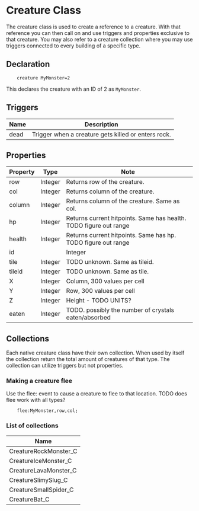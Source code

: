 # Creature Class
The creature class is used to create a reference to a creature. With that reference you can then call on and use triggers and properties exclusive to that creature. You may also refer to a creature collection where you may use triggers connected to every building of a specific type.

## Declaration

```mms
	creature MyMonster=2
```

This declares the creature with an ID of 2 as `MyMonster`.

## Triggers

|Name|Description|
|---|---|
|dead|Trigger when a creature gets killed or enters rock.|

## Properties

|Property|Type|Note|
|---|---|---|
|row|Integer|Returns row of the creature.|
|col|Integer|Returns column of the creature.|
|column|Integer|Returns column of the creature. Same as col.|
|hp|Integer|Returns current hitpoints. Same has health. TODO figure out range|
|health|Integer|Returns current hitpoints. Same has hp. TODO figure out range|
|id||Integer|Returns the ID the creature.|
|tile|Integer|TODO unknown. Same as tileid.|
|tileid|Integer|TODO unknown. Same as tile.|
|X|Integer|Column, 300 values per cell|
|Y|Integer|Row, 300 values per cell|
|Z|Integer|Height - TODO UNITS?|
|eaten|Integer|TODO. possibly the number of crystals eaten/absorbed|

## Collections 
Each native creature class have their own collection. When used by itself the collection return the total amount of creatures of that type. The collection can utilize triggers but not properties.

### Making a creature flee
Use the flee: event to cause a creature to flee to that location. TODO does flee work with all types?

```mms
	flee:MyMonster,row,col;
```

### List of collections

|Name|
|---|
|CreatureRockMonster_C|
|CreatureIceMonster_C|
|CreatureLavaMonster_C|
|CreatureSlimySlug_C|
|CreatureSmallSpider_C|
|CreatureBat_C|

